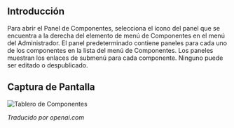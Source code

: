 <!-- Filename: J4.x:Components_Dashboard / Display title: Panel de Componentes -->

## Introducción

Para abrir el Panel de Componentes, selecciona el ícono del panel que se encuentra a la derecha del elemento de menú de Componentes en el menú del Administrador. El panel predeterminado contiene paneles para cada uno de los componentes en la lista del menú de Componentes. Los paneles muestran los enlaces de submenú para cada componente. Ninguno puede ser editado o despublicado.

## Captura de Pantalla

![Tablero de Componentes](../../../en/images/dashboards/components-dashboard.png)

*Traducido por openai.com*

